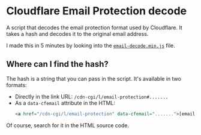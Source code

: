 # Cloudflare Email Protection decode

A script that decodes the email protection format used by Cloudflare. It takes a hash and decodes it to the original email address.

I made this in 5 minutes by looking into the [`email-decode.min.js`](https://www.cloudflare.com/cdn-cgi/scripts/5c5dd728/cloudflare-static/email-decode.min.js) file.

## Where can I find the hash?

The hash is a string that you can pass in the script. It's available in two formats:
- Directly in the link URL: `/cdn-cgi/l/email-protection#.......`
- As a `data-cfemail` attribute in the HTML: 
  ```html
  <a href="/cdn-cgi/l/email-protection" data-cfemail=".......">[email protected]</a>
  ```
  
Of course, search for it in the HTML source code.